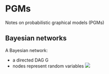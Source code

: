 # PGMs
Notes on probabilistic graphical models (PGMs)

## Bayesian networks

A Bayesian network:
- a directed DAG G
- nodes represent random variables <img src="https://render.githubusercontent.com/render/math?math=e^{i \pi} = -1">
